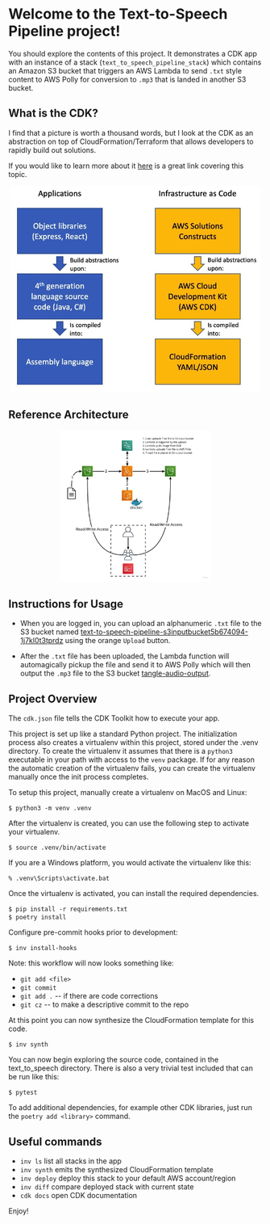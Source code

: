 
# Welcome to the Text-to-Speech Pipeline project!

You should explore the contents of this project. It demonstrates a CDK app with an instance of a stack (`text_to_speech_pipeline_stack`)
which contains an Amazon S3 bucket that triggers an AWS Lambda to send `.txt` style content to AWS Polly for conversion to `.mp3` that is landed in another S3 bucket.
## What is the CDK?
I find that a picture is worth a thousand words, but I look at the CDK as an abstraction on top of CloudFormation/Terraform that allows developers to rapidly build out solutions.

If you would like to learn more about it [here][CDK] is a great link covering this topic.

<p align="center">
    <img src=static/images/CDK_concept.jpeg alt="CDK Conceptual Image">
</p>

## Reference Architecture
<p align="center">
    <img src=static/images/Reference%20Architectures%20-%20Text-to-Speech%20Pipeline%20-%20Architecture.jpg  width="300" height="300" alt="Reference Architecture">
</p>

## Instructions for Usage
* When you are logged in, you can upload an alphanumeric `.txt` file to the S3 bucket named [text-to-speech-pipeline-s3inputbucket5b674094-1j7kl0t3tprdz][s3-input-bucket] using the orange `Upload` button.

* After the `.txt` file has been uploaded, the Lambda function will automagically pickup the file and send it to AWS Polly which will then output the `.mp3` file to the S3 bucket [tangle-audio-output][s3-output-bucket].

## Project Overview

The `cdk.json` file tells the CDK Toolkit how to execute your app.

This project is set up like a standard Python project.  The initialization process also creates
a virtualenv within this project, stored under the .venv directory.  To create the virtualenv
it assumes that there is a `python3` executable in your path with access to the `venv` package.
If for any reason the automatic creation of the virtualenv fails, you can create the virtualenv
manually once the init process completes.

To setup this project, manually create a virtualenv on MacOS and Linux:

```
$ python3 -m venv .venv
```

After the virtualenv is created, you can use the following
step to activate your virtualenv.

```
$ source .venv/bin/activate
```

If you are a Windows platform, you would activate the virtualenv like this:

```
% .venv\Scripts\activate.bat
```

Once the virtualenv is activated, you can install the required dependencies.

```
$ pip install -r requirements.txt
$ poetry install
```
Configure pre-commit hooks prior to development:
```
$ inv install-hooks
```
Note: this workflow will now looks something like:
* `git add <file>`
* `git commit`
* `git add .` -- if there are code corrections
* `git cz` -- to make a descriptive commit to the repo

At this point you can now synthesize the CloudFormation template for this code.

```
$ inv synth
```

You can now begin exploring the source code, contained in the text_to_speech directory.
There is also a very trivial test included that can be run like this:

```
$ pytest
```

To add additional dependencies, for example other CDK libraries, just run the `poetry add <library>`
command.

## Useful commands

 * `inv ls`          list all stacks in the app
 * `inv synth`       emits the synthesized CloudFormation template
 * `inv deploy`      deploy this stack to your default AWS account/region
 * `inv diff`        compare deployed stack with current state
 * `cdk docs`        open CDK documentation

Enjoy!

[aws-console]: https://us-east-1.signin.aws.amazon.com/oauth?SignatureVersion=4&X-Amz-Algorithm=AWS4-HMAC-SHA256&X-Amz-Credential=AKIAJMOATPLHVSJ563XQ&X-Amz-Date=2021-01-12T00%3A05%3A11.345Z&X-Amz-Signature=1920433fc369ab91254fbb511f7c8f527c4b81071306397f7297641622807f3c&X-Amz-SignedHeaders=host&client_id=arn%3Aaws%3Aiam%3A%3A015428540659%3Auser%2Fhomepage&code_challenge=-0knKPwL3IU1WyWO1DiPbxS7WuUBHhIxFRcmYoOciNI&code_challenge_method=SHA-256&redirect_uri=https%3A%2F%2Fconsole.aws.amazon.com%2Fconsole%2Fhome%3Fstate%3DhashArgs%2523%26isauthcode%3Dtrue&response_type=code&state=hashArgs%23
[s3-input-bucket]: https://s3.console.aws.amazon.com/s3/buckets/text-to-speech-pipeline-s3inputbucket5b674094-1j7kl0t3tprdz
[s3-output-bucket]: https://s3.console.aws.amazon.com/s3/buckets/tangle-audio-output
[CDK]: https://aws.amazon.com/blogs/devops/rapid-flexible-infrastructure-with-solutions-constructs-cdk/

